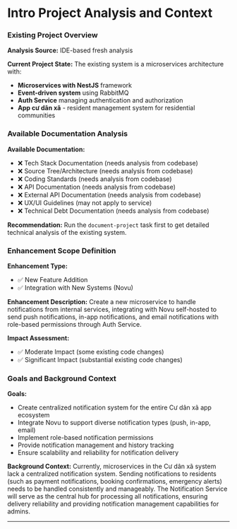# Intro Project Analysis and Context

### Existing Project Overview

**Analysis Source:** IDE-based fresh analysis

**Current Project State:**
The existing system is a microservices architecture with:

- **Microservices with NestJS** framework
- **Event-driven system** using RabbitMQ
- **Auth Service** managing authentication and authorization
- **App cư dân xã** - resident management system for residential communities

### Available Documentation Analysis

**Available Documentation:**

- ❌ Tech Stack Documentation (needs analysis from codebase)
- ❌ Source Tree/Architecture (needs analysis from codebase)
- ❌ Coding Standards (needs analysis from codebase)
- ❌ API Documentation (needs analysis from codebase)
- ❌ External API Documentation (needs analysis from codebase)
- ❌ UX/UI Guidelines (may not apply to service)
- ❌ Technical Debt Documentation (needs analysis from codebase)

**Recommendation:** Run the `document-project` task first to get detailed technical analysis of the existing system.

### Enhancement Scope Definition

**Enhancement Type:**

- ✅ New Feature Addition
- ✅ Integration with New Systems (Novu)

**Enhancement Description:**
Create a new microservice to handle notifications from internal services, integrating with Novu self-hosted to send push notifications, in-app notifications, and email notifications with role-based permissions through Auth Service.

**Impact Assessment:**

- ✅ Moderate Impact (some existing code changes)
- ✅ Significant Impact (substantial existing code changes)

### Goals and Background Context

**Goals:**

- Create centralized notification system for the entire Cư dân xã app ecosystem
- Integrate Novu to support diverse notification types (push, in-app, email)
- Implement role-based notification permissions
- Provide notification management and history tracking
- Ensure scalability and reliability for notification delivery

**Background Context:**
Currently, microservices in the Cư dân xã system lack a centralized notification system. Sending notifications to residents (such as payment notifications, booking confirmations, emergency alerts) needs to be handled consistently and manageably. The Notification Service will serve as the central hub for processing all notifications, ensuring delivery reliability and providing notification management capabilities for admins.

---
